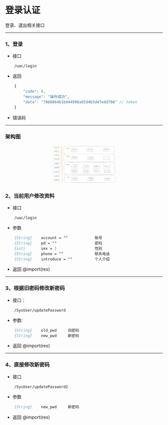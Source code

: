 # 登录认证

登录、退出相关接口

---

### 1、登录
- 接口
``` api
	/uac/login
```
- 返回
``` js
	{
		"code": 0,
		"message": "操作成功",
		"data": "7088064b1bd44998ab5d4b5d47edd786" // token
	}
```
- 错误码


--- 
### 架构图
<div align="center">
    <img src="../assets/架构图.png" style="zoom:20%" >
</div>

### 2、当前用户修改资料
- 接口
``` api
	/uac/login
```
- 参数
``` p 
	{String}	account = ""			账号
	{String}	pd = ""			        密码
	{int}		sex = 1					性别
	{String}	phone = ""				联系电话
	{String}	introduce = ""			个人介绍
```
- 返回 
@import(res)


--- 
### 3、根据旧密码修改新密码
- 接口：
``` api
	/SysUser/updatePassword
```
- 参数: 
``` p
	{String}	old_pwd		旧密码
	{String}	new_pwd		新密码
```
- 返回 
@import(res)

--- 
### 4、直接修改新密码
- 接口
``` api
	/SysUser/updatePassword2
```
- 参数
``` p
	{String}	new_pwd		新密码
```
- 返回 
@import(res)







